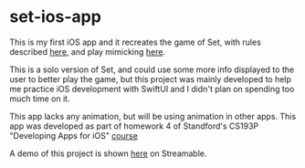 # set-ios-app

This is my first iOS app and it recreates the game of Set, with rules described [here](https://smart-games.org/en/main/rules/), and play mimicking [here](https://smart-games.org/en/set/submit_set).

This is a solo version of Set, and could use some more info displayed to the user to better play the game, but this project was mainly developed to help me practice iOS development with SwiftUI and I didn't plan on spending too much time on it.

This app lacks any animation, but will be using animation in other apps. This app was developed as part of homework 4 of Standford's CS193P "Developing Apps for iOS" [course](https://cs193p.sites.stanford.edu/)

A demo of this project is shown [here](https://streamable.com/b3z2j0) on Streamable.

